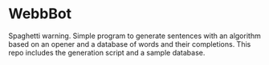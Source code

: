 # WebbBot

Spaghetti warning.
Simple program to generate sentences with an algorithm based on an opener and a database of words and their completions. This repo includes the generation script and a sample database.
